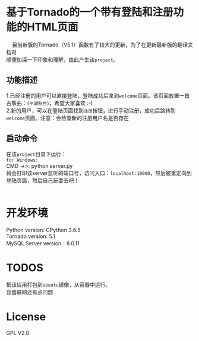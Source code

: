 # 基于Tornado的一个带有登陆和注册功能的HTML页面
&nbsp;&nbsp;&nbsp;&nbsp;目前新版的Tornado（V5.1）函数有了较大的更新，为了在更新最新版的翻译文档时</br>
顺便加深一下印象和理解，由此产生该`project`。
</br>
## 功能描述
1.已经注册的用户可以直接登陆，登陆成功后来到`welcome`页面。该页面放置一首古筝曲：`《平湖秋月》`，希望大家喜欢 :-)</br>
2.新的用户，可以在登陆页面找到`注册`按钮，进行手动注册，成功后跳转到`welcome`页面。注意：会检查新的注册用户名是否存在</br>
## 启动命令
在该`project`目录下运行：</br>
`for Windows:`</br>
CMD ->>: python server.py</br>
将会打印该server监听的端口号，访问入口：`localhost:10000`，然后被重定向到登陆页面，然后自己玩耍去吧！
</br>
</br>
# 开发环境
Python version: CPython 3.6.5</br>
Tornado version: 5.1</br>
MySQL Server version：8.0.11</br>
# TODOS
把该应用打包到`ubuntu`镜像，从容器中运行。</br>
容器联网还有点问题</br>

# License
GPL V2.0</br>